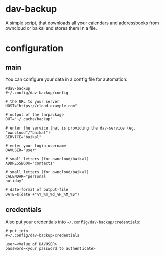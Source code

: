 # dav-backup

A simple script, that downloads all your calendars and addressbooks from owncloud or baikal and stores them in a file.

# configuration

## main

You can configure your data in a config file for automation:

```
#dav-backup
#~/.config/dav-backup/config

# the URL to your server
HOST="https://cloud.example.com"

# output of the tarpackage
OUT="~/.cache/backup"

# enter the service that is providing the dav-service (eg. "owncloud"/"baikal")
SERVICE="baikal"

# enter your login-username
DAVUSER="user"

# small letters (for owncloud/baikal)
ADDRESSBOOK="contacts"

# small letters (for owncloud/baikal)
CALENDAR="personal
holiday"

# date-format of output-file
DATE=$(date +"%Y_%m_%d_%H_%M_%S")

```


## credentials

Also put your credentials into `~/.config/dav-backup/credentials`:

```
# put into
#~/.config/dav-backup/credentials

user=<Value of DAVUSER>
password=<your password to authenticate>

```
